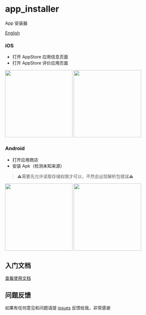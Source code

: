 # app_installer

App 安装器

[English](https://github.com/BytesZero/app_installer)

### iOS

* 打开 AppStore 应用信息页面
* 打开 AppStore 评价应用页面

 <img src="https://raw.githubusercontent.com/BytesZero/app_installer/develop/images/iOS_Go_Store.gif" width="220"/>
<img src="https://raw.githubusercontent.com/BytesZero/app_installer/develop/images/iOS_Review.gif" width="220"/>


### Android

* 打开应用商店
* 安装 Apk（检测未知来源）
> ⚠️需要先允许读取存储权限才可以，不然会出现解析包错误⚠️

<img src="https://raw.githubusercontent.com/BytesZero/app_installer/develop/images/Android_Go_Store.gif" width="220"/>
<img src="https://raw.githubusercontent.com/BytesZero/app_installer/develop/images/install_apk.gif" width="220"/>

## 入门文档

[查看使用文档](https://github.com/BytesZero/app_installer/tree/master/example/README_CN.md)

## 问题反馈

如果有任何意见和问题请提 [issues](https://github.com/BytesZero/app_installer/issues/new) 反馈给我，非常感谢